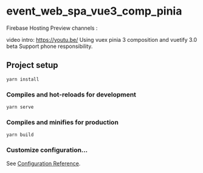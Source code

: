 # event_web_spa_vue3_comp_pinia

Firebase Hosting Preview channels :


video intro: https://youtu.be/
Using vuex pinia 3 composition  and vuetify 3.0 beta
Support phone responsibility.



## Project setup
```
yarn install
```

### Compiles and hot-reloads for development
```
yarn serve
```

### Compiles and minifies for production
```
yarn build
```

### Customize configuration...
See [Configuration Reference](https://cli.vuejs.org/config/).
